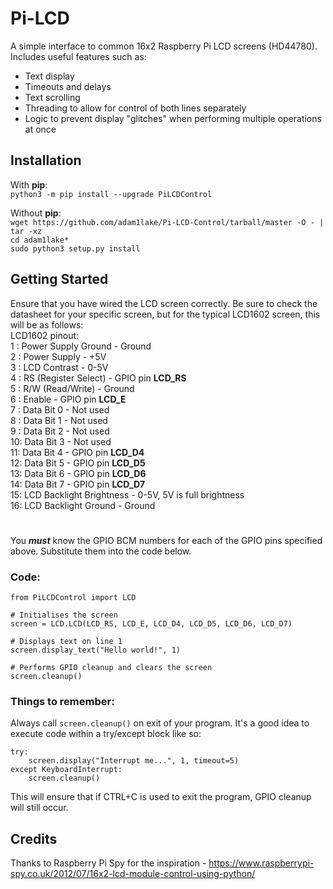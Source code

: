 # Pi-LCD
A simple interface to common 16x2 Raspberry Pi LCD screens (HD44780).
Includes useful features such as:
- Text display
- Timeouts and delays
- Text scrolling
- Threading to allow for control of both lines separately
- Logic to prevent display "glitches" when performing multiple operations at once

## Installation
With **pip**:  
`python3 -m pip install --upgrade PiLCDControl`

Without **pip**:  
```wget https://github.com/adam1lake/Pi-LCD-Control/tarball/master -O - | tar -xz```  
```cd adam1lake*```  
```sudo python3 setup.py install```

## Getting Started
Ensure that you have wired the LCD screen correctly. Be sure to check the datasheet for your specific screen, but for 
the typical LCD1602 screen, this will be as follows:   
LCD1602 pinout:  
1 : Power Supply Ground       - Ground  
2 : Power Supply              - +5V  
3 : LCD Contrast              - 0-5V  
4 : RS (Register Select)      - GPIO pin **LCD_RS**  
5 : R/W (Read/Write)          - Ground  
6 : Enable                    - GPIO pin **LCD_E**  
7 : Data Bit 0                - Not used  
8 : Data Bit 1                - Not used  
9 : Data Bit 2                - Not used  
10: Data Bit 3                - Not used  
11: Data Bit 4                - GPIO pin **LCD_D4**  
12: Data Bit 5                - GPIO pin **LCD_D5**  
13: Data Bit 6                - GPIO pin **LCD_D6**  
14: Data Bit 7                - GPIO pin **LCD_D7**  
15: LCD Backlight Brightness  - 0-5V, 5V is full brightness  
16: LCD Backlight Ground      - Ground
#
You **_must_** know the GPIO BCM numbers for each of the GPIO pins specified above. Substitute them into the code below.


### Code:
```
from PiLCDControl import LCD

# Initialises the screen
screen = LCD.LCD(LCD_RS, LCD_E, LCD_D4, LCD_D5, LCD_D6, LCD_D7)

# Displays text on line 1
screen.display_text("Hello world!", 1) 

# Performs GPIO cleanup and clears the screen
screen.cleanup()
```

### Things to remember: 
Always call `screen.cleanup()` on exit of your program. It's a good idea to execute code within a try/except block like 
so:
```
try:
    screen.display("Interrupt me...", 1, timeout=5)
except KeyboardInterrupt:
    screen.cleanup()
```
This will ensure that if CTRL+C is used to exit the program, GPIO cleanup will still occur.


## Credits
Thanks to Raspberry Pi Spy for the inspiration -
https://www.raspberrypi-spy.co.uk/2012/07/16x2-lcd-module-control-using-python/
